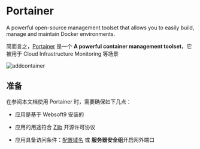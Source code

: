 # Portainer

A powerful open-source management toolset that allows you to easily build, manage and maintain Docker environments.

简而言之，[Portainer](https://www.portainer.io/) 是一个 **A powerful container management toolset**，它被用于 Cloud Infrastructure Monitoring  等场景


![addcontainer](http://libs.websoft9.com/Websoft9/DocsPicture/zh/potainer/portainer-addcontainer-websoft9.png)


## 准备

在参阅本文档使用 Portainer 时，需要确保如下几点：

- 应用是基于 Websoft9 安装的

- 应用的用途符合 [Zlib](https://opensource.org/licenses/Zlib) 开源许可协议

- 应用具备访问条件：[配置域名](./guide/appsetdomain) 或 **服务器安全组**开启网外端口